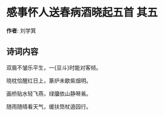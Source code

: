 # 感事怀人送春病酒晓起五首  其五

**作者**: 刘学箕

## 诗词内容

双眉不皱乐平生，一{豆斗}时能对客倾。

晓枕恰醒红日上，篆炉未歇紫烟明。

画桥贴水轻飞燕，绿牖依山静啭鶑。

随雨随晴看天气，缓扶筇杖遶园行。

